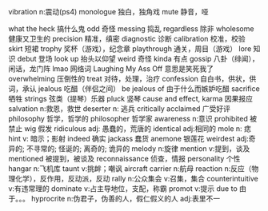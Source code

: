 vibration n:震动(ps4)
monologue 独白，独角戏
mute 静音，哑

what the heck 搞什么鬼
odd 奇怪
messing 捣乱
regardless 除非
wholesome 健康又卫生的
precision 精准，缜密
diagnostic 诊断
calibration 校准，校验
skirt 短裙
trophy 奖杯（游戏），纪念章
playthrough 通关，周目（游戏）
lore 知识
debut 登场
look up 抬头以仰望
weird 奇怪
kinda 有点
gossip 八卦（绯闻），闲话，龙门阵
lmao 网络词 Laughing My Ass Off  意思是笑死我了
overwhelming 压倒性的
treat 对待，处理，治疗
confession 自白书，供状，供词，承认
jealous 吃醋（伴侣之间）
be jealous of 由于什么而嫉妒吃醋
sacrifice 牺牲
strings 弦类（提琴）乐器
pluck 竖琴
cause and effect, karma 因果报应
salvation   n:救恩，救世
deserter n: 逃兵
critically acclaimed  广受好评
philosophy 哲学，哲学的
philosopher 哲学家
awareness n:意识
prohibited 被禁止
wig 假发
ridiculous adj: 愚蠢的，荒唐的
identical adj:相同的
mole n: 痣
hint v: 暗示；影射
indeed 确实
jackass 蠢货
anemone 银莲花
weirdest adj:奇异的; 不寻常的; 怪诞的; 离奇的; 诡异的
melody n:旋律
mention v:提到，谈及
mentioned 被提到，被谈及
reconnaissance 侦查，情报
personality 个性
hangar n:飞机库
taunt v:挑衅；嘲讽
aircraft carrier n:航母
reaction n:反应（物理化学），反作用，反动派，反动
rally n:公众集会 v:召集，集合
counterintuitive v:有违常理的
dominate v:占主导地位，支配，称霸
promot v:提示
due to 由于。。。
hyprocrite n:伪君子，伪善的人，假仁假义的人 adj:表里不一
